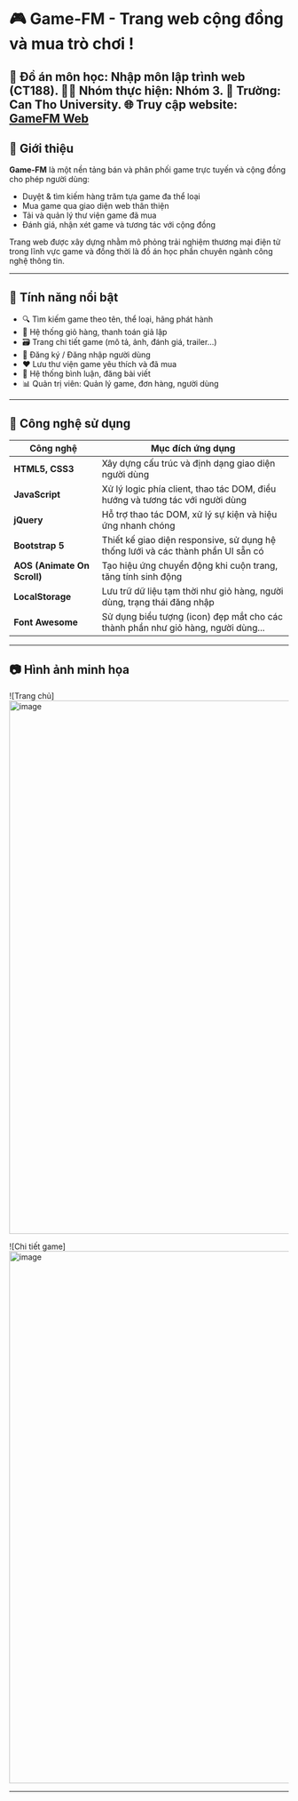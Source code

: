 # 🎮 Game-FM - Trang web cộng đồng và mua trò chơi !

📘 Đồ án môn học: Nhập môn lập trình web (CT188). 
🧑‍💻 Nhóm thực hiện: Nhóm 3. 
🏫 Trường: Can Tho University. 
🌐 **Truy cập website:** [GameFM Web](https://game-fm.github.io/Home/GameFM/index.html) 
---

## 📌 Giới thiệu

**Game-FM** là một nền tảng bán và phân phối game trực tuyến và cộng đồng cho phép người dùng:

- Duyệt & tìm kiếm hàng trăm tựa game đa thể loại
- Mua game qua giao diện web thân thiện
- Tải và quản lý thư viện game đã mua
- Đánh giá, nhận xét game và tương tác với cộng đồng

Trang web được xây dựng nhằm mô phỏng trải nghiệm thương mại điện tử trong lĩnh vực game và đồng thời là đồ án học phần chuyên ngành công nghệ thông tin.

---

## 🚀 Tính năng nổi bật

- 🔍 Tìm kiếm game theo tên, thể loại, hãng phát hành
- 🛒 Hệ thống giỏ hàng, thanh toán giả lập
- 🗃️ Trang chi tiết game (mô tả, ảnh, đánh giá, trailer...)
- 👤 Đăng ký / Đăng nhập người dùng
- ❤️ Lưu thư viện game yêu thích và đã mua
- 💬 Hệ thống bình luận, đăng bài viết
- 📊 Quản trị viên: Quản lý game, đơn hàng, người dùng

---

## 🧰 Công nghệ sử dụng

| Công nghệ                   | Mục đích ứng dụng                                                                |
| --------------------------- | -------------------------------------------------------------------------------- |
| **HTML5, CSS3**             | Xây dựng cấu trúc và định dạng giao diện người dùng                              |
| **JavaScript**              | Xử lý logic phía client, thao tác DOM, điều hướng và tương tác với người dùng    |
| **jQuery**                  | Hỗ trợ thao tác DOM, xử lý sự kiện và hiệu ứng nhanh chóng                       |
| **Bootstrap 5**             | Thiết kế giao diện responsive, sử dụng hệ thống lưới và các thành phần UI sẵn có |
| **AOS (Animate On Scroll)** | Tạo hiệu ứng chuyển động khi cuộn trang, tăng tính sinh động                     |
| **LocalStorage**            | Lưu trữ dữ liệu tạm thời như giỏ hàng, người dùng, trạng thái đăng nhập          |
| **Font Awesome**            | Sử dụng biểu tượng (icon) đẹp mắt cho các thành phần như giỏ hàng, người dùng... |


---

## 📷 Hình ảnh minh họa

![Trang chủ]<img width="1919" height="960" alt="image" src="https://github.com/user-attachments/assets/41d2adc1-5659-4c10-a628-f03570aa5ab2" />

![Chi tiết game]<img width="1919" height="958" alt="image" src="https://github.com/user-attachments/assets/07e89881-891b-479b-bc9f-490b6d93c436" />


---

